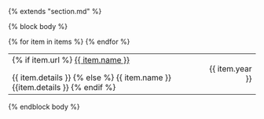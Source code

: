 {% extends "section.md" %}

{% block body %}
<table class="table table-hover">
{% for item in items %}
<tr>
  <td>
    {% if item.url %}
        <a href="{{ item.url }}">{{ item.name }}</a> <p></p>{{ item.details }}
    {% else %}
        {{ item.name }} {{item.details }}
    {% endif %}
  </td>
  <td class='col-md-1' style='text-align:right;'>{{ item.year }}</td>
</tr>
{% endfor %}
</table>
{% endblock body %}
